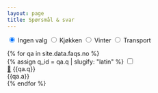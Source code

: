 ```yaml
---
layout: page
title: Spørsmål & svar
---
```



<form id="tag-filter">
    <!-- manual tags listing -->
    <label>
        <input type="radio" name="tag" value="" checked />
        Ingen valg
    </label>
    <label>
        <input type="radio" name="tag" value="kitchen" />
        Kjøkken
    </label>
    <label>
        <input type="radio" name="tag" value="winter" />
        Vinter
    </label>
    <label>
        <input type="radio" name="tag" value="transport" />
        Transport
    </label>
</form>
<!--</div>-->

<div class="accordion" id="accordion">
{% for qa in site.data.faqs.no %}
    <div class="accordion__tab" data-tags="{{qa.tags | join: ","}}">
        {% assign q_id = qa.q | slugify: "latin" %}
        <input type="checkbox" id="{{q_id }}" />
        <div class="accordion__tab-label-box" >
            <a href="#{{q_id}}" class="accordion__tab-link">🔗</a>
            <label class="accordion__tab-label" for="{{q_id}}">{{qa.q}}</label>
        </div>
        <div class="accordion__tab-content">{{qa.a}}</div>
    </div>
{% endfor %}
</div>

<script>
// Auto-expand FAQ item based on anchor link
function autoExpandFaqItemInURL(){
    const hashText = location.hash.slice(1); // trim off #. empty string can also be sliced
    if (!hashText) return;

    const id = decodeURIComponent(hashText)
    const inputNode = document.getElementById(id);
    if (!inputNode) {
        console.error("Unable to find anchor with id: " + id);
        return;
    }

    console.debug("Expanding node with id " + id)
    inputNode.checked = true;
}

function setupFilter(){
    const filter = document.getElementById('tag-filter')
    const accordion =  document.getElementById('accordion')
    filter.onclick =  (e) => { 
        const tag = new FormData(filter).get('tag')
        const tabs = accordion.getElementsByClassName('accordion__tab')
        Array.from(tabs).forEach( tab => {
            tab.classList.remove('hide')
            if(!tag) {
                return
            }
            const tags = tab.dataset.tags.split(',')
            if(!tags.includes(tag)) {
                tab.classList.add('hide')
            }
        })

    }
}


autoExpandFaqItemInURL();
setupFilter();
window.onhashchange = autoExpandFaqItemInURL;


</script>
